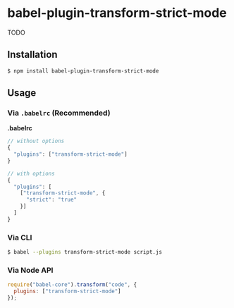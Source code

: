 # babel-plugin-transform-strict-mode

TODO

## Installation

```sh
$ npm install babel-plugin-transform-strict-mode
```

## Usage

### Via `.babelrc` (Recommended)

**.babelrc**

```js
// without options
{
  "plugins": ["transform-strict-mode"]
}

// with options
{
  "plugins": [
    ["transform-strict-mode", {
      "strict": "true"
    }]
  ]
}
```

### Via CLI

```sh
$ babel --plugins transform-strict-mode script.js
```

### Via Node API

```javascript
require("babel-core").transform("code", {
  plugins: ["transform-strict-mode"]
});
```
